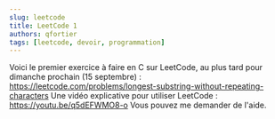 ```yaml
---
slug: leetcode
title: LeetCode 1
authors: qfortier
tags: [leetcode, devoir, programmation]
---
```


Voici le premier exercice à faire en C sur LeetCode, au plus tard pour dimanche prochain (15 septembre) : https://leetcode.com/problems/longest-substring-without-repeating-characters
Une vidéo explicative pour utiliser LeetCode : https://youtu.be/q5dEFWMO8-o
Vous pouvez me demander de l'aide.
